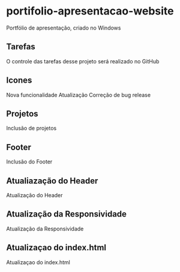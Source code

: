 # portifolio-apresentacao-website

Portfólio de apresentação, criado no Windows

## Tarefas
O controle das tarefas desse projeto será realizado no GitHub

## Icones

Nova funcionalidade
Atualização
Correção de bug
release

## Projetos

Inclusão de projetos

## Footer

Inclusão do Footer

## Atualiazação do  Header
    
Atualização do Header

## Atualização da Responsividade

Atualização da Responsividade

## Atualizaçao do index.html

Atualizaçao do index.html
